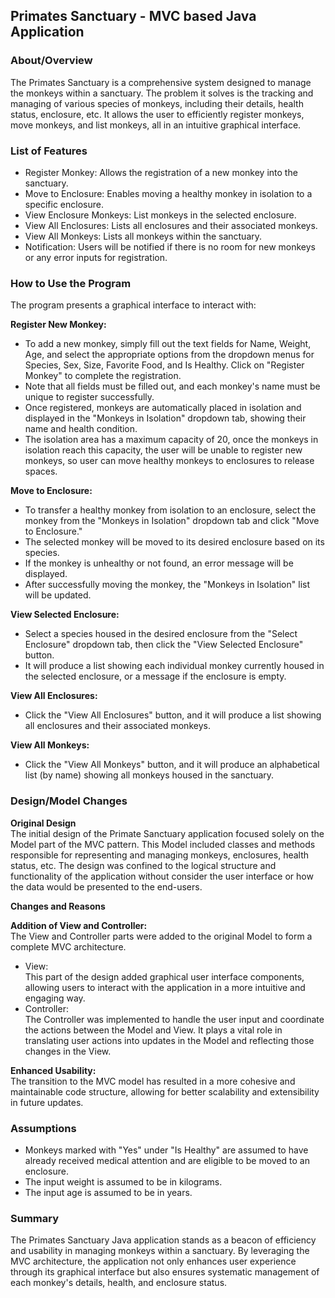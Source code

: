 
## **Primates Sanctuary - MVC based Java Application**

### **About/Overview**<br>
The Primates Sanctuary is a comprehensive system designed to manage the monkeys within a sanctuary. The problem it solves is the tracking and managing of various species of monkeys, including their details, health status, enclosure, etc. It allows the user to efficiently register monkeys, move monkeys, and list monkeys, all in an intuitive graphical interface.

### **List of Features**<br>
- Register Monkey: Allows the registration of a new monkey into the sanctuary.
- Move to Enclosure: Enables moving a healthy monkey in isolation to a specific enclosure.
- View Enclosure Monkeys: List monkeys in the selected enclosure.
- View All Enclosures: Lists all enclosures and their associated monkeys.
- View All Monkeys: Lists all monkeys within the sanctuary.
- Notification: Users will be notified if there is no room for new monkeys or any error inputs for registration.

### **How to Use the Program**<br>
The program presents a graphical interface to interact with:<br>

**Register New Monkey:**
- To add a new monkey, simply fill out the text fields for Name, Weight, Age, and select the appropriate options from the dropdown menus for Species, Sex, Size, Favorite Food, and Is Healthy. Click on "Register Monkey" to complete the registration.
- Note that all fields must be filled out, and each monkey's name must be unique to register successfully.
- Once registered, monkeys are automatically placed in isolation and displayed in the "Monkeys in Isolation" dropdown tab, showing their name and health condition. 
- The isolation area has a maximum capacity of 20, once the monkeys in isolation reach this capacity, the user will be unable to register new monkeys, so user can move healthy monkeys to enclosures to release spaces.


**Move to Enclosure:** 
- To transfer a healthy monkey from isolation to an enclosure, select the monkey from the "Monkeys in Isolation" dropdown tab and click "Move to Enclosure." 
- The selected monkey will be moved to its desired enclosure based on its species. 
- If the monkey is unhealthy or not found, an error message will be displayed.
- After successfully moving the monkey, the "Monkeys in Isolation" list will be updated.


**View Selected Enclosure:**
- Select a species housed in the desired enclosure from the "Select Enclosure" dropdown tab, then click the "View Selected Enclosure" button. 
- It will produce a list showing each individual monkey currently housed in the selected enclosure, or a message if the enclosure is empty.


**View All Enclosures:**
- Click the "View All Enclosures" button, and it will produce a list showing all enclosures and their associated monkeys.


**View All Monkeys:**
- Click the "View All Monkeys" button, and it will produce an alphabetical list (by name) showing all monkeys housed in the sanctuary.


### **Design/Model Changes**<br>

**Original Design**<br>
The initial design of the Primate Sanctuary application focused solely on the Model part of the MVC pattern. This Model included classes and methods responsible for representing and managing monkeys, enclosures, health status, etc. The design was confined to the logical structure and functionality of the application without consider the user interface or how the data would be presented to the end-users.

**Changes and Reasons**

**Addition of View and Controller:**<br> 
The View and Controller parts were added to the original Model to form a complete MVC architecture.<br>
- View:<br>
This part of the design added graphical user interface components, allowing users to interact with the application in a more intuitive and engaging way.<br>
- Controller:<br>
The Controller was implemented to handle the user input and coordinate the actions between the Model and View. It plays a vital role in translating user actions into updates in the Model and reflecting those changes in the View.<br>

**Enhanced Usability:**<br> 
The transition to the MVC model has resulted in a more cohesive and maintainable code structure, allowing for better scalability and extensibility in future updates.


### **Assumptions**<br>
- Monkeys marked with "Yes" under "Is Healthy" are assumed to have already received medical attention and are eligible to be moved to an enclosure.
- The input weight is assumed to be in kilograms.
- The input age is assumed to be in years.

### **Summary**<br>
The Primates Sanctuary Java application stands as a beacon of efficiency and usability in managing monkeys within a sanctuary. 
By leveraging the MVC architecture, the application not only enhances user experience through its graphical interface but also ensures systematic management of each monkey's details, health, and enclosure status.
